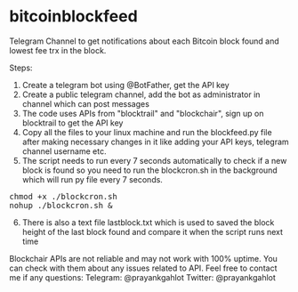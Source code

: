 # bitcoinblockfeed

Telegram Channel to get notifications about each Bitcoin block found and lowest fee trx in the block.

Steps:

1. Create a telegram bot using @BotFather, get the API key
2. Create a public telegram channel, add the bot as administrator in channel which can post messages
3. The code uses APIs from "blocktrail" and "blockchair", sign up on blocktrail to get the API key
4. Copy all the files to your linux machine and run the blockfeed.py file after making necessary changes in it like adding your API keys, telegram channel username etc.
5. The script needs to run every 7 seconds automatically to check if a new block is found so you need to run the blockcron.sh in the background which will run py file every 7 seconds. 
<pre>chmod +x ./blockcron.sh
nohup ./blockcron.sh &</pre>
6. There is also a text file lastblock.txt which is used to saved the block height of the last block found and compare it when the script runs next time

Blockchair APIs are not reliable and may not work with 100% uptime. You can check with them about any issues related to API. Feel free to contact me if any questions: Telegram: @prayankgahlot Twitter: @prayankgahlot
